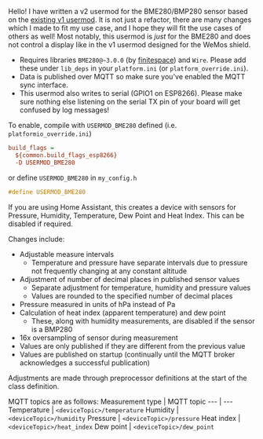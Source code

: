 Hello! I have written a v2 usermod for the BME280/BMP280 sensor based on the [existing v1 usermod](https://github.com/Aircoookie/WLED/blob/master/usermods/Wemos_D1_mini%2BWemos32_mini_shield/usermod_bme280.cpp). It is not just a refactor, there are many changes which I made to fit my use case, and I hope they will fit the use cases of others as well! Most notably, this usermod is *just* for the BME280 and does not control a display like in the v1 usermod designed for the WeMos shield. 

- Requires libraries `BME280@~3.0.0` (by [finitespace](https://github.com/finitespace/BME280)) and `Wire`. Please add these under `lib_deps` in your `platform.ini` (or `platform_override.ini`).
- Data is published over MQTT so make sure you've enabled the MQTT sync interface.
- This usermod also writes to serial (GPIO1 on ESP8266). Please make sure nothing else listening on the serial TX pin of your board will get confused by log messages!

To enable, compile with `USERMOD_BME280` defined (i.e. `platformio_override.ini`)
```ini
build_flags =
  ${common.build_flags_esp8266}
  -D USERMOD_BME280
```
or define `USERMOD_BME280` in `my_config.h`
```c++
#define USERMOD_BME280
```

If you are using Home Assistant, this creates a device with sensors for Pressure, Humidity, Temperature, Dew Point and Heat Index.  This can be disabled if required.

Changes include:
- Adjustable measure intervals
  - Temperature and pressure have separate intervals due to pressure not frequently changing at any constant altitude
- Adjustment of number of decimal places in published sensor values
  - Separate adjustment for temperature, humidity and pressure values
  - Values are rounded to the specified number of decimal places
- Pressure measured in units of hPa instead of Pa
- Calculation of heat index (apparent temperature) and dew point
  - These, along with humidity measurements, are disabled if the sensor is a BMP280
- 16x oversampling of sensor during measurement
- Values are only published if they are different from the previous value
- Values are published on startup (continually until the MQTT broker acknowledges a successful publication)

Adjustments are made through preprocessor definitions at the start of the class definition.

MQTT topics are as follows:
Measurement type | MQTT topic
--- | ---
Temperature | `<deviceTopic>/temperature`
Humidity | `<deviceTopic>/humidity`
Pressure | `<deviceTopic>/pressure`
Heat index | `<deviceTopic>/heat_index`
Dew point | `<deviceTopic>/dew_point`